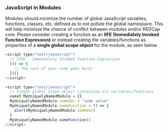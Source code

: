 ### JavaScript in Modules

Modules should minimize the number of global JavaScript variables, functions, classes, etc. defined as to not pollute the global namespace.  This will help minimize the chance of conflict between modules and/or REDCap core.  Please consider creating a function as an **IIFE (Immediately Invoked Function Expression)** or instead creating the variables/functions as properties of a **single global scope object** for the module, as seen below.

```JavaScript
<script type="text/javascript">
  // IIFE - Immediately Invoked Function Expression
  (() => {
    // The rest of your code goes here!
  })()
</script>
```

```JavaScript
<script type="text/javascript">
  // Single global scope object containing all variables/functions
  const MyUniquelyNamedModule = {}
  MyUniquelyNamedModule.someVar = "some value"
  MyUniquelyNamedModule.someFunction = () => {
    alert(MyUniquelyNamedModule.someVar)
  }
  MyUniquelyNamedModule.someFunction()
</script>
```

